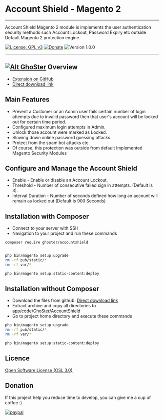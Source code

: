 # Account Shield - Magento 2
---

Account Shield Magento 2 module is implements the user authentication security methods such Account Lockout, Password Expiry etc outside Default Magento 2 protection engine.

[![License: GPL v3](https://img.shields.io/badge/License-GPL%20v3-blue.svg)](https://www.gnu.org/licenses/gpl-3.0)
[![Donate](https://img.shields.io/badge/Donate-PayPal-green.svg)](https://www.paypal.me/thinghost)
![Version 1.0.0](https://img.shields.io/badge/Version-1.0.0-green.svg)

---
## [![Alt GhoSter](http://thinghost.info/wp-content/uploads/2015/12/ghoster.png "thinghost.info")](http://thinghost.info) Overview

- [Extension on GitHub](https://github.com/tuyennn/AccountShield)
- [Direct download link](https://github.com/tuyennn/AccountShield/tarball/master)

## Main Features

* Prevent a Customer or an Admin user fails certain number of login attempts due to invalid password then that user's account will be locked out for certain time period.
* Configured maximum login attempts in Admin.
* Unlock those account were marked as Locked.
* Slowing down online password guessing attacks.
* Protect from the spam bot attacks etc.
* Of course, this protection was outside from default Implemented Magento Security Modules

## Configure and Manage the Account Shield

* Enable - Enable or disable an Account Lockout.
* Threshold - Number of consecutive failed sign in attempts. (Default is 3).
* Interval Duration - Number of seconds defined how long an account will remain as locked out (Default is 900 Seconds)

## Installation with Composer

* Connect to your server with SSH
* Navigation to your project and run these commands
 
```bash
composer require ghoster/accountshield


php bin/magento setup:upgrade
rm -rf pub/static/* 
rm -rf var/*

php bin/magento setup:static-content:deploy
```

## Installation without Composer

* Download the files from github: [Direct download link](https://github.com/tuyennn/AccountShield/tarball/master)
* Extract archive and copy all directories to app/code/GhoSter/AccountShield
* Go to project home directory and execute these commands

```bash
php bin/magento setup:upgrade
rm -rf pub/static/* 
rm -rf var/*

php bin/magento setup:static-content:deploy
```
## Licence

[Open Software License (OSL 3.0)](http://opensource.org/licenses/osl-3.0.php)


## Donation

If this project help you reduce time to develop, you can give me a cup of coffee :) 

[![paypal](https://www.paypalobjects.com/en_US/i/btn/btn_donateCC_LG.gif)](https://www.paypal.me/thinghost)
